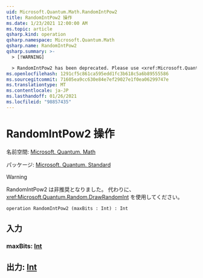 ```yaml
---
uid: Microsoft.Quantum.Math.RandomIntPow2
title: RandomIntPow2 操作
ms.date: 1/23/2021 12:00:00 AM
ms.topic: article
qsharp.kind: operation
qsharp.namespace: Microsoft.Quantum.Math
qsharp.name: RandomIntPow2
qsharp.summary: >-
  > [!WARNING]

  > RandomIntPow2 has been deprecated. Please use <xref:Microsoft.Quantum.Random.DrawRandomInt> instead.
ms.openlocfilehash: 1291cf5c861ca595edd1fc3b618c5a6b89555586
ms.sourcegitcommit: 71605ea9cc630e84e7ef29027e1f0ea06299747e
ms.translationtype: MT
ms.contentlocale: ja-JP
ms.lasthandoff: 01/26/2021
ms.locfileid: "98857435"
---
```

# <a name="randomintpow2-operation"></a>RandomIntPow2 操作

名前空間: [Microsoft. Quantum. Math](xref:Microsoft.Quantum.Math)

パッケージ: [Microsoft. Quantum. Standard](https://nuget.org/packages/Microsoft.Quantum.Standard)


> [!WARNING]
> RandomIntPow2 は非推奨となりました。 代わりに、<xref:Microsoft.Quantum.Random.DrawRandomInt> を使用してください。



```qsharp
operation RandomIntPow2 (maxBits : Int) : Int
```


## <a name="input"></a>入力

### <a name="maxbits--int"></a>maxBits: [Int](xref:microsoft.quantum.lang-ref.int)





## <a name="output--int"></a>出力: [Int](xref:microsoft.quantum.lang-ref.int)

